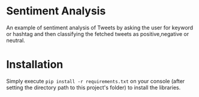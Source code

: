 # Sentiment Analysis

An example of sentiment analysis of Tweets by asking the user for keyword or hashtag and then classifying the fetched tweets as positive,negative or neutral.

# Installation

 Simply execute `pip install -r requirements.txt` on your console (after setting the directory path to this project's folder) to install the libraries.


